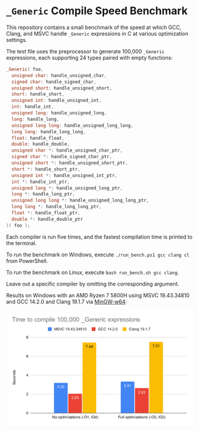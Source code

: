# `_Generic` Compile Speed Benchmark

This repository contains a small benchmark of the speed at which GCC, Clang, and MSVC handle `_Generic` expressions in C at various optimization settings.

The test file uses the preprocessor to generate 100,000 `_Generic` expressions, each supporting 24 types paired with empty functions:

```c
_Generic( foo,
  unsigned char: handle_unsigned_char,
  signed char: handle_signed_char,
  unsigned short: handle_unsigned_short,
  short: handle_short,
  unsigned int: handle_unsigned_int,
  int: handle_int,
  unsigned long: handle_unsigned_long,
  long: handle_long,
  unsigned long long: handle_unsigned_long_long,
  long long: handle_long_long,
  float: handle_float,
  double: handle_double,
  unsigned char *: handle_unsigned_char_ptr,
  signed char *: handle_signed_char_ptr,
  unsigned short *: handle_unsigned_short_ptr,
  short *: handle_short_ptr,
  unsigned int *: handle_unsigned_int_ptr,
  int *: handle_int_ptr,
  unsigned long *: handle_unsigned_long_ptr,
  long *: handle_long_ptr,
  unsigned long long *: handle_unsigned_long_long_ptr,
  long long *: handle_long_long_ptr,
  float *: handle_float_ptr,
  double *: handle_double_ptr
)( foo );
```

Each compiler is run five times, and the fastest compilation time is printed to the terminal.

To run the benchmark on Windows, execute `./run_bench.ps1 gcc clang cl` from PowerShell.

To run the benchmark on Linux, execute `bash run_bench.sh gcc clang`.

Leave out a specific compiler by omitting the corresponding argument.

Results on Windows with an AMD Ryzen 7 5800H using MSVC 19.43.34810 and GCC 14.2.0 and Clang 19.1.7 via [MinGW-w64](https://winlibs.com/):

<picture>![Results graph](results_windows_Ryzen_7_5800H_winlibs.svg)</picture>